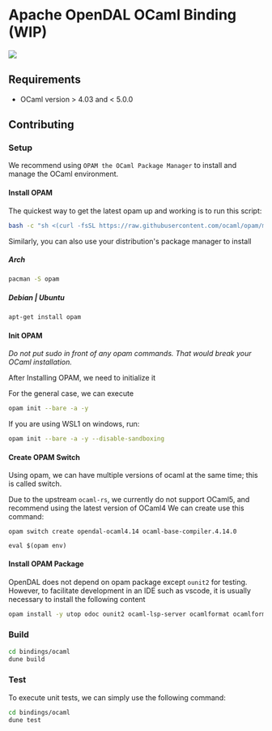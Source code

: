 # Apache OpenDAL OCaml Binding (WIP)

![](https://img.shields.io/badge/status-unreleased-red)

## Requirements

* OCaml version > 4.03 and < 5.0.0


## Contributing


### Setup
We recommend using `OPAM the OCaml Package Manager` to install and manage the OCaml environment.

#### Install OPAM

The quickest way to get the latest opam up and working is to run this script:
```bash
bash -c "sh <(curl -fsSL https://raw.githubusercontent.com/ocaml/opam/master/shell/install.sh)"
```
Similarly, you can also use your distribution's package manager to install

##### Arch
```bash
pacman -S opam
```
##### Debian | Ubuntu
```bash
apt-get install opam
```

#### Init OPAM
*Do not put sudo in front of any opam commands. That would break your OCaml installation.*

After Installing OPAM, we need to initialize it

For the general case, we can execute 
```bash
opam init --bare -a -y
```
If you are using WSL1 on windows, run:
```bash
opam init --bare -a -y --disable-sandboxing
```



#### Create OPAM Switch
Using opam, we can have multiple versions of ocaml at the same time; this is called switch. 

Due to the upstream `ocaml-rs`, we currently do not support OCaml5, and recommend using the latest version of OCaml4
We can create use this command:

```
opam switch create opendal-ocaml4.14 ocaml-base-compiler.4.14.0

eval $(opam env)
```
#### Install OPAM Package

OpenDAL does not depend on opam package except `ounit2` for testing.
However, to facilitate development in an IDE such as vscode, it is usually necessary to install the following content
```bash
opam install -y utop odoc ounit2 ocaml-lsp-server ocamlformat ocamlformat-rpc
```
### Build

```bash
cd bindings/ocaml
dune build
```

### Test
To execute unit tests, we can simply use the following command:
```bash
cd bindings/ocaml
dune test
```
